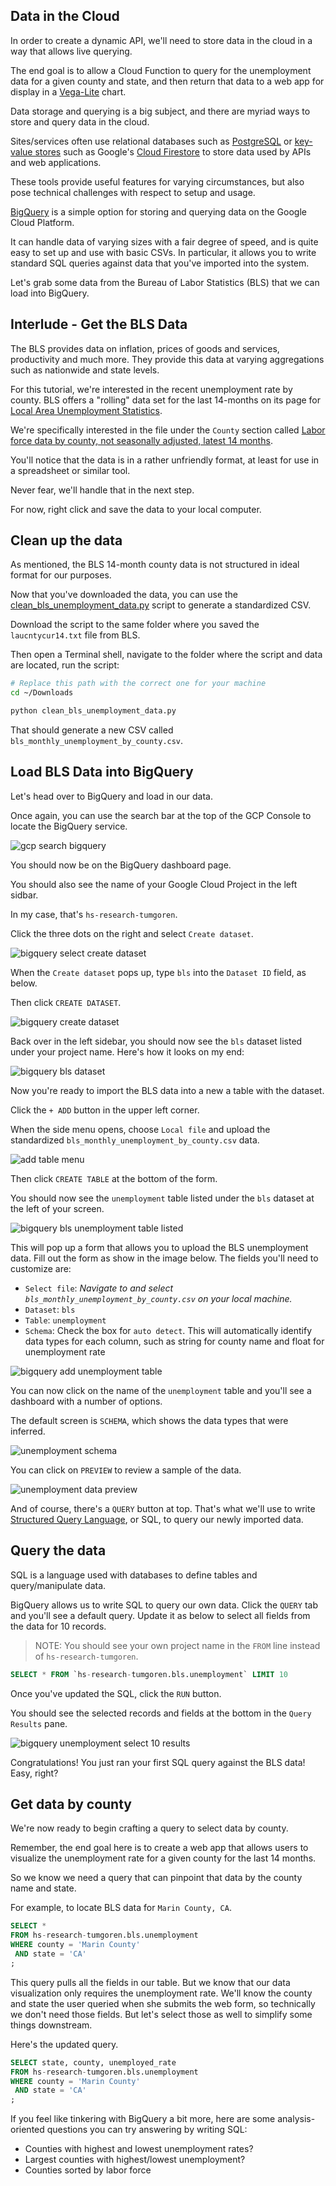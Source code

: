 ## Data in the Cloud 

In order to create a dynamic API, we'll need to store data in the cloud in a way that allows live querying.

The end goal is to allow a Cloud Function to query for the unemployment data for a given county and state, and then return that data to a web app for display in a [Vega-Lite](https://vega.github.io/vega-lite/) chart.

Data storage and querying is a big subject, and there are myriad ways to store and query data in the cloud. 

Sites/services often use relational databases such as [PostgreSQL](https://www.postgresql.org/) or [key-value stores](https://en.wikipedia.org/wiki/Key%E2%80%93value_database) such as Google's [Cloud Firestore](https://firebase.google.com/docs/firestore) to store data used by APIs and web applications.

These tools provide useful features for varying circumstances, but also pose technical challenges with respect to setup and usage.

[BigQuery](https://cloud.google.com/bigquery/docs) is a simple option for storing and querying data on the Google Cloud Platform. 

It can handle data of varying sizes with a fair degree of speed, and is quite easy to set up and use with basic CSVs. In particular, it allows you to write standard SQL queries against data that you've imported into the system.

Let's grab some data from the Bureau of Labor Statistics (BLS) that we can load into BigQuery.

## Interlude - Get the BLS Data

The BLS provides data on inflation, prices of goods and services, productivity and much more. They provide this data at varying aggregations such as nationwide and state levels.

For this tutorial, we're interested in the recent unemployment rate by county. BLS offers a "rolling" data set for the last 14-months on its page for [Local Area Unemployment Statistics](https://www.bls.gov/lau/tables.htm).

We're specifically interested in the file under the `County` section called [Labor force data by county, not seasonally adjusted, latest 14 months](https://www.bls.gov/web/metro/laucntycur14.txt).

You'll notice that the data is in a rather unfriendly format, at least for use in a spreadsheet or similar tool.

Never fear, we'll handle that in the next step.

For now, right click and save the data to your local computer.

## Clean up the data

As mentioned, the BLS 14-month county data is not structured in ideal format for our purposes.

Now that you've downloaded the data, you can use the [clean_bls_unemployment_data.py](../scripts/clean_bls_unemployment_data.py) script to generate a standardized CSV.

Download the script to the same folder where you saved the `laucntycur14.txt` file from BLS. 

Then open a Terminal shell, navigate to the folder where the script and data are located, run the script:

```bash
# Replace this path with the correct one for your machine
cd ~/Downloads

python clean_bls_unemployment_data.py
```
That should generate a new CSV called `bls_monthly_unemployment_by_county.csv`.

## Load BLS Data into BigQuery

Let's head over to BigQuery and load in our data. 

Once again, you can use the search bar at the top of the GCP Console to locate the BigQuery service.

![gcp search bigquery](../static/img/gcp_search_bigquery.png)

You should now be on the BigQuery dashboard page.

You should also see the name of your Google Cloud Project in the left sidbar. 

In my case, that's `hs-research-tumgoren`.

Click the three dots on the right and select `Create dataset`.

![bigquery select create dataset](../static/img/bigquery_select_create_dataset.png)

When the `Create dataset` pops up, type `bls` into the `Dataset ID` field, as below. 

Then click `CREATE DATASET`.

![bigquery create dataset](../static/img/bigquery_create_dataset.png)


Back over in the left sidebar, you should now see the `bls` dataset listed under your project name. Here's how it looks on my end:

![bigquery bls dataset](../static/img/bigquery_dataset_bls_in_sidebar.png)

Now you're ready to import the BLS data into a new a table with the dataset.

Click the `+ ADD` button in the upper left corner.

When the side menu opens, choose `Local file` and upload the standardized `bls_monthly_unemployment_by_county.csv` data.

![add table menu](../static/img/bigquery_add_table_local_file.png)

Then click `CREATE TABLE` at the bottom of the form.

You should now see the `unemployment` table listed under the `bls` dataset at the left of your screen.

![bigquery bls unemployment table listed](../static/img/biquery_bls_unemployment_table_list.png)

This will pop up a form that allows you to upload the BLS unemployment data. Fill out the form as show in the image below. The fields you'll need to customize are:

- `Select file`: *Navigate to and select `bls_monthly_unemployment_by_county.csv` on your local machine.*
- `Dataset`: `bls`
- `Table`: `unemployment`
- `Schema`: Check the box for `auto detect`. This will automatically identify data types for each column, such as string for county name and float for unemployment rate

![bigquery add unemployment table](../static/img/bigquery_add_unemployment_table.png)

You can now click on the name of the `unemployment` table and you'll see a dashboard with a number of options.

The default screen is `SCHEMA`, which shows the data types that were inferred.

![unemployment schema](../static/img/bigquery_bls_unemployment_schema.png)

You can click on `PREVIEW` to review a sample of the data.

![unemployment data preview](../static/img/bigquery_unemployment_data_preview.png)

And of course, there's  a `QUERY` button at top. That's what we'll use to write [Structured Query Language](https://simple.wikipedia.org/wiki/Structured_Query_Language), or SQL, to query our newly imported data.

## Query the data

SQL is a language used with databases to define tables and query/manipulate data.

BigQuery allows us to write SQL to query our own data. Click the `QUERY` tab and you'll see a default query. Update it as below to select all fields from the data for 10 records.

> NOTE: You should see your own project name in the `FROM` line instead of `hs-research-tumgoren`.

```sql
SELECT * FROM `hs-research-tumgoren.bls.unemployment` LIMIT 10
```

Once you've updated the SQL, click the `RUN` button.

You should see the selected records and fields at the bottom in the `Query Results` pane.

![bigquery unemployment select 10 results](../static/img/bigquery_unemployment_select_10_results.png)

Congratulations! You just ran your first SQL query against the BLS data! Easy, right?

## Get data by county

We're now ready to begin crafting a query to select data by county.

Remember, the end goal here is to create a web app that allows users to visualize the unemployment rate for a given county for the last 14 months.

So we know we need a query that can pinpoint that data by the county name and state.

For example, to locate BLS data for `Marin County, CA`.

```sql
SELECT * 
FROM hs-research-tumgoren.bls.unemployment
WHERE county = 'Marin County'
 AND state = 'CA'
;
```

This query pulls all the fields in our table. But we know that our data visualization only requires the unemployment rate. We'll know the county and state the user queried when she submits the web form, so technically we don't  need those fields. But let's select those as well to simplify some things downstream.

Here's the updated query.

```sql
SELECT state, county, unemployed_rate
FROM hs-research-tumgoren.bls.unemployment
WHERE county = 'Marin County'
 AND state = 'CA'
;
```

If you feel like tinkering with BigQuery a bit more, here are some analysis-oriented questions you can try answering by writing SQL:

* Counties with highest and lowest unemployment rates?
* Largest counties with highest/lowest unemployment?
* Counties sorted by labor force

